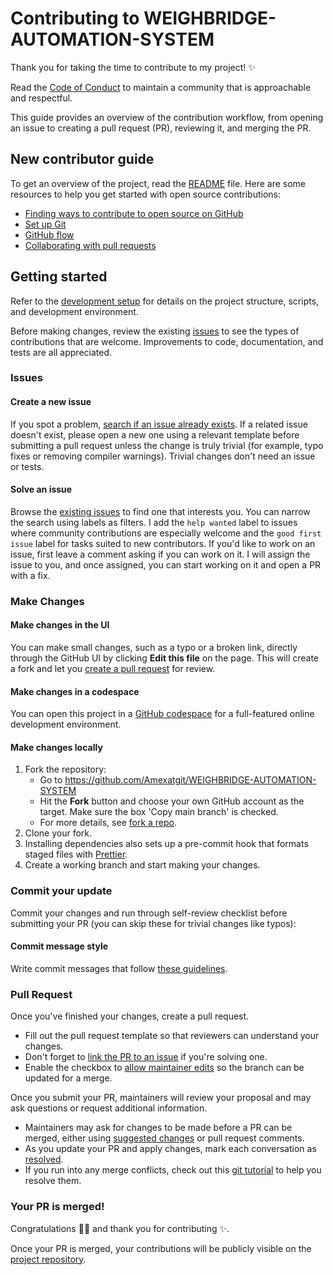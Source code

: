 # Contributing to WEIGHBRIDGE-AUTOMATION-SYSTEM <!-- omit in toc -->

Thank you for taking the time to contribute to my project! :sparkles:

Read the [Code of Conduct](./CODE_OF_CONDUCT.md) to maintain a community that is approachable and respectful.

This guide provides an overview of the contribution workflow, from opening an issue to creating a pull request (PR), reviewing it, and merging the PR.

## New contributor guide

To get an overview of the project, read the [README](./README.md) file. Here are some resources to help you get started with open source contributions:

- [Finding ways to contribute to open source on GitHub](https://docs.github.com/en/get-started/exploring-projects-on-github/finding-ways-to-contribute-to-open-source-on-github)
- [Set up Git](https://docs.github.com/en/get-started/git-basics/set-up-git)
- [GitHub flow](https://docs.github.com/en/get-started/using-github/github-flow)
- [Collaborating with pull requests](https://docs.github.com/en/pull-requests/collaborating-with-pull-requests)

## Getting started

Refer to the [development setup](./README.md#development-setup) for details on the project structure, scripts, and development environment.

Before making changes, review the existing [issues](https://github.com/martinfrancois/question-driven-talk-assistant/issues) to see the types of contributions that are welcome. Improvements to code, documentation, and tests are all appreciated.

### Issues

#### Create a new issue

If you spot a problem, [search if an issue already exists](https://docs.github.com/en/search-github/searching-on-github/searching-issues-and-pull-requests#search-by-the-title-body-or-comments). If a related issue doesn't exist, please open a new one using a relevant template before submitting a pull request unless the change is truly trivial (for example, typo fixes or removing compiler warnings). Trivial changes don't need an issue or tests.

#### Solve an issue

Browse the [existing issues](https://github.com/martinfrancois/question-driven-talk-assistant/issues) to find one that interests you. You can narrow the search using labels as filters. I add the `help wanted` label to issues where community contributions are especially welcome and the `good first issue` label for tasks suited to new contributors. If you'd like to work on an issue, first leave a comment asking if you can work on it. I will assign the issue to you, and once assigned, you can start working on it and open a PR with a fix.

### Make Changes

#### Make changes in the UI

You can make small changes, such as a typo or a broken link, directly through the GitHub UI by clicking **Edit this file** on the page. This will create a fork and let you [create a pull request](#pull-request) for review.

#### Make changes in a codespace

You can open this project in a [GitHub codespace](https://github.com/features/codespaces) for a full-featured online development environment.

#### Make changes locally

1. Fork the repository:
   - Go to https://github.com/Amexatgit/WEIGHBRIDGE-AUTOMATION-SYSTEM
   - Hit the **Fork** button and choose your own GitHub account as the target. Make sure the box 'Copy main branch' is checked.
   - For more details, see [fork a repo](https://docs.github.com/en/get-started/quickstart/fork-a-repo).
2. Clone your fork.
3. Installing dependencies also sets up a pre-commit hook that formats staged files with [Prettier](https://prettier.io/).
4. Create a working branch and start making your changes.

### Commit your update

Commit your changes and run through self-review checklist before submitting your PR (you can skip these for trivial changes like typos):


#### Commit message style

Write commit messages that follow [these guidelines](https://cbea.ms/git-commit/).

### Pull Request

Once you've finished your changes, create a pull request.

- Fill out the pull request template so that reviewers can understand your changes.
- Don't forget to [link the PR to an issue](https://docs.github.com/en/issues/tracking-your-work-with-issues/linking-a-pull-request-to-an-issue) if you're solving one.
- Enable the checkbox to [allow maintainer edits](https://docs.github.com/en/pull-requests/collaborating-with-pull-requests/allowing-changes-to-a-pull-request-branch-created-from-a-fork) so the branch can be updated for a merge.

Once you submit your PR, maintainers will review your proposal and may ask questions or request additional information.

- Maintainers may ask for changes to be made before a PR can be merged, either using [suggested changes](https://docs.github.com/en/pull-requests/collaborating-with-pull-requests/incorporating-feedback-in-your-pull-request) or pull request comments.
- As you update your PR and apply changes, mark each conversation as [resolved](https://docs.github.com/en/pull-requests/collaborating-with-pull-requests/commenting-on-a-pull-request#resolving-conversations).
- If you run into any merge conflicts, check out this [git tutorial](https://github.com/skills/resolve-merge-conflicts) to help you resolve them.

### Your PR is merged!

Congratulations :tada::tada: and thank you for contributing :sparkles:.

Once your PR is merged, your contributions will be publicly visible on the [project repository](https://github.com/Amexatgit/WEIGHBRIDGE-AUTOMATION-SYSTEM).
